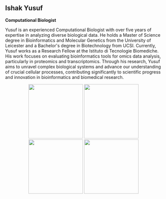 ## **Ishak Yusuf**
**Computational Biologist**

Yusuf is an experienced Computational Biologist with over five years of expertise in analyzing diverse biological data. He holds a Master of Science degree in Bioinformatics and Molecular Genetics from the University of Leicester and a Bachelor's degree in Biotechnology from UCSI. Currently, Yusuf works as a Research Fellow at the Istituto di Tecnologie Biomediche. His work focuses on evaluating bioinformatics tools for omics data analysis, particularly in proteomics and transcriptomics. Through his research, Yusuf aims to unravel complex biological systems and advance our understanding of crucial cellular processes, contributing significantly to scientific progress and innovation in bioinformatics and biomedical research.

<p align="center">
  <img src="https://github.com/user-attachments/assets/a00f11a7-84f6-4174-9841-1b9543366f64" width="175" height="175" />
  <img src="https://github.com/user-attachments/assets/6ed51bfb-e683-47ae-b544-f62a8d60698e" width="175" height="175" />
  <img src="https://github.com/user-attachments/assets/f9cff75e-557d-4f01-9f25-f04d52bc6795" width="175" height="175" />
  <img src="https://github.com/user-attachments/assets/cf7e9b49-6f8c-4089-aa89-fd6c97dfa8fe" width="175" height="175" />
</p>
